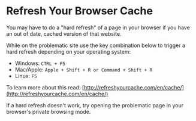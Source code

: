 # Refresh Your Browser Cache

You may have to do a "hard refresh" of a page in your browser if you have an out of date, cached version of that website.

While on the problematic site use the key combination below to trigger a hard refresh depending on your operating system:

- Windows: `CTRL + F5`
- Mac/Apple: `Apple + Shift + R or Command + Shift + R`
- Linux: `F5`

To learn more about this read: [http://refreshyourcache.com/en/cache/](http://refreshyourcache.com/en/cache/)

If a hard refresh doesn't work, try opening the problematic page in your browser's private browsing mode.
